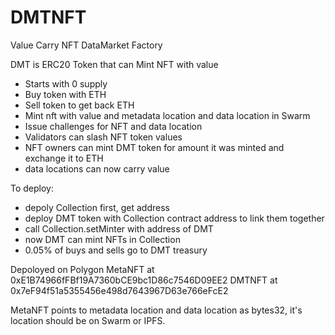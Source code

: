 # DMTNFT
Value Carry NFT DataMarket Factory

DMT is ERC20 Token that can Mint NFT with value
- Starts with 0 supply
- Buy token with ETH
- Sell token to get back ETH 
- Mint nft with value and metadata location and data location in Swarm 
- Issue challenges for NFT and data location
- Validators can slash NFT token values 
- NFT owners can mint DMT token for amount it was minted and exchange it to ETH
- data locations can now carry value

To deploy: 
 - depoly Collection first, get address
 - deploy DMT token with Collection contract address to link them together 
 - call Collection.setMinter with address of DMT 
 - now DMT can mint NFTs in Collection 
 - 0.05% of buys and sells go to DMT treasury 
   
Depoloyed on Polygon
MetaNFT at 0xE1B74966fFBf19A7360bCE9bc1D86c7546D09EE2
DMTNFT at 0x7eF94f51a5355456e498d7643967D63e766eFcE2 

MetaNFT points to metadata location and data location as bytes32, it's location should be on Swarm or IPFS. 
